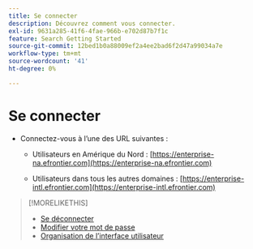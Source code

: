 ```yaml
---
title: Se connecter
description: Découvrez comment vous connecter.
exl-id: 9631a285-41f6-4fae-966b-e702d87b7f1c
feature: Search Getting Started
source-git-commit: 12bed1b0a88009ef2a4ee2bad6f2d47a99034a7e
workflow-type: tm+mt
source-wordcount: '41'
ht-degree: 0%

---
```


# Se connecter

<!-- update with new info -->

<!--

You can sign in to Search, Social, & Commerce directly or from within Adobe Experience Cloud.

## Sign in directly

 -->

* Connectez-vous à l’une des URL suivantes :

   * Utilisateurs en Amérique du Nord : [https://enterprise-na.efrontier.com](https://enterprise-na.efrontier.com)

   * Utilisateurs dans tous les autres domaines : [https://enterprise-intl.efrontier.com](https://enterprise-intl.efrontier.com)

<!--

## Sign in from Adobe Experience Cloud

>[!NOTE]
>
>Your company must be provisioned in Adobe Experience Cloud, and you must have [linked your Experience Cloud account to a Search, Social, & Commerce account](https://experiencecloud.adobe.com/resources/help/en_US/mcloud/organizations.html).

1. [Sign in to Adobe Experience Cloud](https://experienceleague.adobe.com/docs/core-services/interface/experience-cloud.html#signin).

1. In the top menu, select ![Solution selector](/help/search-social-commerce/assets/menu-icon.png "Solution selector").

1. In the submenu, select **[!UICONTROL Advertising Cloud]**.

-->

>[!MORELIKETHIS]
>
>* [Se déconnecter](sign-out.md)
>* [Modifier votre mot de passe](/help/search-social-commerce/tools/password-change.md)
>* [Organisation de l’interface utilisateur](user-interface.md)
